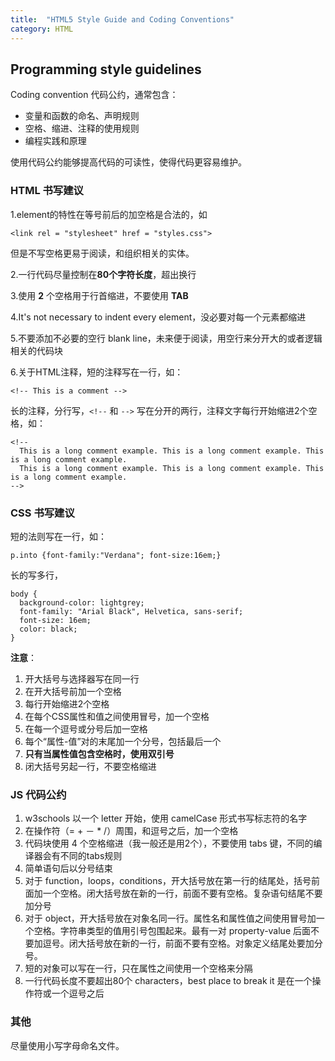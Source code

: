 ```yaml
---
title:  "HTML5 Style Guide and Coding Conventions"
category: HTML
---
```

## Programming style guidelines

Coding convention 代码公约，通常包含：

+ 变量和函数的命名、声明规则
+ 空格、缩进、注释的使用规则
+ 编程实践和原理

使用代码公约能够提高代码的可读性，使得代码更容易维护。

<!--more-->

### HTML 书写建议

1.element的特性在等号前后的加空格是合法的，如

    <link rel = "stylesheet" href = "styles.css">

但是不写空格更易于阅读，和组织相关的实体。

2.一行代码尽量控制在**80个字符长度**，超出换行

3.使用 **2** 个空格用于行首缩进，不要使用 **TAB**

4.It's not necessary to indent every element，没必要对每一个元素都缩进

5.不要添加不必要的空行 blank line，未来便于阅读，用空行来分开大的或者逻辑相关的代码块

6.关于HTML注释，短的注释写在一行，如：

    <!-- This is a comment -->  

长的注释，分行写，`<!--` 和 `-->` 写在分开的两行，注释文字每行开始缩进2个空格，如：

    <!--
      This is a long comment example. This is a long comment example. This is a long comment example.
      This is a long comment example. This is a long comment example. This is a long comment example.
    -->

### CSS 书写建议

短的法则写在一行，如：

    p.into {font-family:"Verdana"; font-size:16em;}  

长的写多行，

    body {
      background-color: lightgrey;
      font-family: "Arial Black", Helvetica, sans-serif;
      font-size: 16em;
      color: black;
    }

**注意**：

1. 开大括号与选择器写在同一行
2. 在开大括号前加一个空格
3. 每行开始缩进2个空格
4. 在每个CSS属性和值之间使用冒号，加一个空格
5. 在每一个逗号或分号后加一空格
6. 每个“属性-值”对的末尾加一个分号，包括最后一个
7. **只有当属性值包含空格时，使用双引号**
8. 闭大括号另起一行，不要空格缩进

### JS 代码公约

1. w3schools 以一个 letter 开始，使用 camelCase 形式书写标志符的名字
2. 在操作符（= + － * /）周围，和逗号之后，加一个空格
3. 代码块使用 4 个空格缩进（我一般还是用2个），不要使用 tabs 键，不同的编译器会有不同的tabs规则
4. 简单语句后以分号结束
5. 对于 function，loops，conditions，开大括号放在第一行的结尾处，括号前面加一个空格。闭大括号放在新的一行，前面不要有空格。复杂语句结尾不要加分号
6. 对于 object，开大括号放在对象名同一行。属性名和属性值之间使用冒号加一个空格。字符串类型的值用引号包围起来。最有一对 property-value 后面不要加逗号。闭大括号放在新的一行，前面不要有空格。对象定义结尾处要加分号。
7. 短的对象可以写在一行，只在属性之间使用一个空格来分隔
8. 一行代码长度不要超出80个 characters，<span class="blue-text">best place to break it 是在一个操作符或一个逗号之后</span>

### 其他

尽量使用小写字母命名文件。
